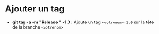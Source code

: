# Ajouter un tag


* **git tag -a -m "Release <votrenom>" <votrenom>-1.0 <votrenom>**: Ajoute un tag
  `<votrenom>-1.0` sur la tête de la branche `<votrenom>`

